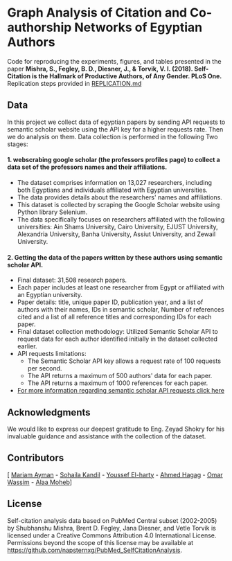 # Graph Analysis of Citation and Co-authorship Networks of Egyptian Authors

Code for reproducing the experiments, figures, and tables presented in the paper 
**Mishra, S., Fegley, B. D., Diesner, J., & Torvik, V. I. (2018). Self-Citation is the Hallmark of Productive Authors, of Any Gender. PLoS One.**  Replication steps provided in [REPLICATION.md](REPLICATION.md)  

## Data  
In this project we collect data of egyptian papers by sending API requests to semantic scholar website using the API key for a higher requests rate. Then we do analysis on them. Data collection is performed in the following Two stages:

#### 1. webscrabing google scholar (the professors profiles page) to collect a data set of the professors names and their affiliations.
+ The dataset comprises information on 13,027 researchers, including both Egyptians and individuals affiliated with Egyptian universities.
+ The data provides details about the researchers' names and affiliations.
+ This dataset is collected by scraping the Google Scholar website using Python library Selenium.
+ The data specifically focuses on researchers affiliated with the following universities: Ain Shams University, Cairo University, EJUST University, Alexandria University, Banha University, Assiut University, and Zewail University.   

#### 2. Getting the data of the papers written by these authors using semantic scholar API.
+ Final dataset: 31,508 research papers.
+ Each paper includes at least one researcher from Egypt or affiliated with an Egyptian university.
+ Paper details: title, unique paper ID, publication year, and a list of authors with their names, IDs in semantic scholar, Number of references cited and a list of all reference titles and corresponding IDs for each paper.
+ Final dataset collection methodology: Utilized Semantic Scholar API to request data for each author identified initially in the dataset collected earlier.
+ API requests limitations:
  + The Semantic Scholar API key allows a request rate of 100 requests per second.
  + The API returns a maximum of 500 authors' data for each paper.
  + The API returns a maximum of 1000 references for each paper.
+ [For more information regarding semantic scholar API requests click here](https://api.semanticscholar.org/api-docs?utm_medium=email&_hsmi=230452164&_hsenc=p2ANqtz-_qqTwwj9_nmTTO1Rgps8SST_95rgUi3jjt4VxwQ6BOaFkEntuUMB8csVGToUyoMQSRQzZT6HYiybCLxIdnx3v4VVoIhA&utm_content=230452164&utm_source=hs_automation)

## Acknowledgments
We would like to express our deepest gratitude to Eng. Zeyad Shokry for his invaluable guidance and assistance with the collection of the dataset.

## Contributors
[ <a href="https://github.com/MariamAmy">Mariam Ayman</a> -  <a href="https://github.com/SohailaKandil">Sohaila Kandil</a> - <a href="https://github.com/youssef-elharty">Youssef El-harty</a> - <a href="https://github.com/ahmedhjaj/">Ahmed Hagag</a> - <a href="https://github.com/ProbablyOmar">Omar Wassim</a> - <a href="https://github.com/alaaamoheb">Alaa Moheb</a>]

## License  
Self-citation analysis data based on PubMed Central subset (2002-2005) by Shubhanshu Mishra, Brent D. Fegley, Jana Diesner, and Vetle Torvik is licensed under a Creative Commons Attribution 4.0 International License. Permissions beyond the scope of this license may be available at https://github.com/napsternxg/PubMed_SelfCitationAnalysis.
